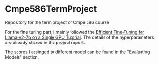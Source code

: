 # Cmpe586TermProject
Repository for the term project of Cmpe 586 course

For the fine tuning part, I mainly followed the [Efficient Fine-Tuning for Llama-v2-7b on a Single GPU Tutorial](https://colab.research.google.com/drive/1Ly01S--kUwkKQalE-75skalp-ftwl0fE?usp=sharing). The details of the hyperparameters are already shared in the project report.

The scores I assinged to different model can be found in the "Evaluating Models" section.
